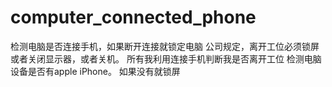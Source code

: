 # computer_connected_phone
检测电脑是否连接手机，如果断开连接就锁定电脑
公司规定，离开工位必须锁屏或者关闭显示器，或者关机。
所有我利用连接手机判断我是否离开工位
检测电脑设备是否有apple iPhone。
如果没有就锁屏